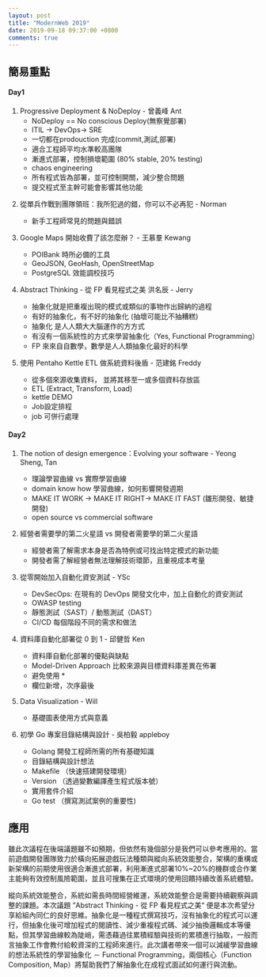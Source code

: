```yaml
---
layout: post
title: "ModernWeb 2019"
date: 2019-09-18 09:37:00 +0800
comments: true
---
```


## 簡易重點

#### Day1
1. Progressive Deployment & NoDeploy - 曾義峰 Ant
    * NoDeploy == No conscious Deploy(無察覺部署)
    * ITIL -> DevOps-> SRE
    * 一切都在prodouction 完成(commit,測試,部署)
    * 適合工程師平均水準較高團隊
    * 漸進式部署，控制損壞範圍 (80% stable, 20% testing)
    * chaos engineering
    * 所有程式皆為部署，並可控制開關，減少整合問題
    * 提交程式至主幹可能會影響其他功能

<!--more-->  

2. 從單兵作戰到團隊領班：我所犯過的錯，你可以不必再犯 - Norman
    * 新手工程師常見的問題與錯誤

3. Google Maps 開始收費了該怎麼辦？ - 王慕羣 Kewang
    * POIBank 時所必備的工具
    * GeoJSON, GeoHash, OpenStreetMap
    * PostgreSQL 效能調校技巧

4. Abstract Thinking - 從 FP 看見程式之美 洪名辰 - Jerry
    * 抽象化就是把重複出現的模式或類似的事物作出歸納的過程
    * 有好的抽象化，有不好的抽象化 (抽壞可能比不抽糟糕)
    * 抽象化 是⼈人類⼤大腦運作的⽅方式
    * 有沒有一個系統性的方式來學習抽象化（Yes, Functional Programming）
    * FP 來來⾃自數學，數學是⼈人類抽象化最好的科學

5. 使用 Pentaho Kettle ETL 做系統資料後盾 - 范建銘 Freddy
    * 從多個來源收集資料， 並將其移至一或多個資料存放區
    * ETL (Extract, Transform, Load)
    * kettle DEMO
    * Job設定排程
    * job 可併行處理

#### Day2

1. The notion of design emergence：Evolving your software - Yeong Sheng, Tan
    * 理論學習曲線 vs 實際學習曲線
    * domain know how 學習曲線，如何影響開發週期
    * MAKE IT WORK -> MAKE IT RIGHT-> MAKE IT FAST (雛形開發、敏捷開發)
    * open source vs commercial software

2. 經營者需要學的第二火星語 vs 開發者需要學的第二火星語
    * 經營者需了解需求本身是否為特例或可找出特定模式的新功能
    * 開發者需了解經營者無法理解技術環節，且重視成本考量

3. 從零開始加入自動化資安測試 - YSc
    * DevSecOps: 在現有的 DevOps 開發文化中，加上自動化的資安測試
    * OWASP testing
    * 靜態測試（SAST）/ 動態測試（DAST）
    * CI/CD 每個階段不同的需求和做法

4. 資料庫自動化部署從 0 到 1 - 邱健哲 Ken
    * 資料庫自動化部署的優點與缺點
    * Model-Driven Approach 比較來源與目標資料庫差異在佈署
    * 避免使用 *
    * 欄位新增，次序最後

5. Data Visualization - Will
    * 基礎圖表使用方式與意義

6. 初學 Go 專案目錄結構與設計 - 吳柏毅 appleboy
    * Golang 開發工程師所需的所有基礎知識
    * 目錄結構與設計想法
    * Makefile （快速搭建開發環境）
    * Version （透過變數編譯產生程式版本號）
    * 實用套件介紹
    * Go test （撰寫測試案例的重要性)

## 應用

雖此次議程在後端議題雖不如預期，但依然有幾個部分是我們可以參考應用的。當前遊戲開發團隊致力於橫向拓展遊戲玩法種類與縱向系統效能整合，架構的重構或新架構的前期使用很適合漸進式部署，利用漸進式部署10%~20%的機群或合作業主能夠有效控制風險範圍，並且可搜集在正式環境的使用回饋持續改善系統體驗。

縱向系統效能整合，系統如需長時間經營維運，系統效能整合是需要持續觀察與調整的課題。本次議題 ”Abstract Thinking - 從 FP 看見程式之美“ 便是本次希望分享給組內同仁的良好思維。抽象化是一種程式撰寫技巧，沒有抽象化的程式可以運行，但抽象化後可增加程式的閱讀性、減少重複程式碼、減少抽換邏輯成本等優點，但其學習曲線較為陡峭，需憑藉過往累積經驗與技術的累積進行抽取，一般而言抽象工作會教付給較資深的工程師來進行。此次講者帶來一個可以減緩學習曲線的想法系統性的學習抽象化 － Functional Programming，兩個核心（Function Composition, Map）將幫助我們了解抽象化在成程式面試如何運行與流動。